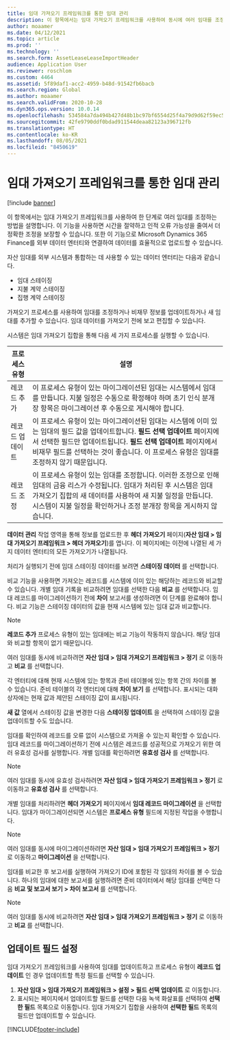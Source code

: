 ```yaml
---
title: 임대 가져오기 프레임워크를 통한 임대 관리
description: 이 항목에서는 임대 가져오기 프레임워크를 사용하여 동시에 여러 임대를 조정하는 방법을 설명합니다.
author: moaamer
ms.date: 04/12/2021
ms.topic: article
ms.prod: ''
ms.technology: ''
ms.search.form: AssetLeaseLeaseImportHeader
audience: Application User
ms.reviewer: roschlom
ms.custom: 4464
ms.assetid: 5f89daf1-acc2-4959-b48d-91542fb6bacb
ms.search.region: Global
ms.author: moaamer
ms.search.validFrom: 2020-10-28
ms.dyn365.ops.version: 10.0.14
ms.openlocfilehash: 534584a7da494b427d48b1bc97bf6554d25f4a79d9d62f59ec5f2afb65e67431
ms.sourcegitcommit: 42fe9790ddf0bdad911544deaa82123a396712fb
ms.translationtype: HT
ms.contentlocale: ko-KR
ms.lasthandoff: 08/05/2021
ms.locfileid: "8450619"
---
```

# <a name="manage-leases-through-the-lease-import-framework"></a>임대 가져오기 프레임워크를 통한 임대 관리

[!include [banner](../includes/banner.md)]

이 항목에서는 임대 가져오기 프레임워크를 사용하여 한 단계로 여러 임대를 조정하는 방법을 설명합니다. 이 기능을 사용하면 시간을 절약하고 인적 오류 가능성을 줄여서 더 정확한 조정을 보장할 수 있습니다. 또한 이 기능으로 Microsoft Dynamics 365 Finance를 외부 데이터 엔터티와 연결하여 데이터를 효율적으로 업로드할 수 있습니다.

자산 임대를 외부 시스템과 통합하는 데 사용할 수 있는 데이터 엔터티는 다음과 같습니다.

- 임대 스테이징
- 지불 계약 스테이징
- 집행 계약 스테이징

가져오기 프로세스를 사용하여 임대를 조정하거나 비재무 정보를 업데이트하거나 새 임대를 추가할 수 있습니다. 임대 데이터를 가져오기 전에 보고 편집할 수 있습니다.

시스템은 임대 가져오기 집합을 통해 다음 세 가지 프로세스를 실행할 수 있습니다.

| 프로세스 유형  | 설명 |
|---------------|-------------|
| 레코드 추가    | 이 프로세스 유형이 있는 마이그레이션된 임대는 시스템에서 임대를 만듭니다. 지불 일정은 수동으로 확정해야 하며 초기 인식 분개장 항목은 마이그레이션 후 수동으로 게시해야 합니다. |
| 레코드 업데이트 | 이 프로세스 유형이 있는 마이그레이션된 임대는 시스템에 이미 있는 임대의 필드 값을 업데이트합니다. **필드 선택 업데이트** 페이지에서 선택한 필드만 업데이트됩니다. **필드 선택 업데이트** 페이지에서 비재무 필드를 선택하는 것이 좋습니다. 이 프로세스 유형은 임대를 조정하지 않기 때문입니다. |
| 레코드 조정 | 이 프로세스 유형이 있는 임대를 조정합니다. 이러한 조정으로 인해 임대의 금융 리스가 수정됩니다. 임대가 처리된 후 시스템은 임대 가져오기 집합의 새 데이터를 사용하여 새 지불 일정을 만듭니다. 시스템이 지불 일정을 확인하거나 조정 분개장 항목을 게시하지 않습니다. |

**데이터 관리** 작업 영역을 통해 정보를 업로드한 후 **헤더 가져오기** 페이지(**자산 임대 \> 임대 가져오기 프레임워크 \> 헤더 가져오기**)를 엽니다. 이 페이지에는 이전에 나열된 세 가지 데이터 엔터티의 모든 가져오기가 나열됩니다.

처리가 실행되기 전에 임대 스테이징 데이터를 보려면 **스테이징 데이터** 를 선택합니다.

비교 기능을 사용하면 가져오는 레코드를 시스템에 이미 있는 해당하는 레코드와 비교할 수 있습니다. 개별 임대 기록을 비교하려면 임대를 선택한 다음 **비교** 를 선택합니다. 임대 레코드를 마이그레이션하기 전에 **차이** 보고서를 생성하려면 이 단계를 완료해야 합니다. 비교 기능은 스테이징 데이터의 값을 현재 시스템에 있는 임대 값과 비교합니다.

> [!NOTE]
> **레코드 추가** 프로세스 유형이 있는 임대에는 비교 기능이 작동하지 않습니다. 해당 임대와 비교할 항목이 없기 때문입니다.
>
> 여러 임대를 동시에 비교하려면 **자산 임대 \> 임대 가져오기 프레임워크 \> 정기** 로 이동하고 **비교** 를 선택합니다.

각 엔터티에 대해 현재 시스템에 있는 항목과 준비 테이블에 있는 항목 간의 차이를 볼 수 있습니다. 준비 테이블의 각 엔터티에 대해 **차이 보기** 를 선택합니다. 표시되는 대화 상자에는 현재 값과 제안된 스테이징 값이 표시됩니다.

**새 값** 열에서 스테이징 값을 변경한 다음 **스테이징 업데이트** 을 선택하여 스테이징 값을 업데이트할 수도 있습니다.

임대를 확인하여 레코드를 오류 없이 시스템으로 가져올 수 있는지 확인할 수 있습니다. 임대 레코드를 마이그레이션하기 전에 시스템은 레코드를 성공적으로 가져오기 위한 여러 유효성 검사를 실행합니다. 개별 임대를 확인하려면 **유효성 검사** 를 선택합니다.

> [!NOTE]
> 여러 임대를 동시에 유효성 검사하려면 **자산 임대 \> 임대 가져오기 프레임워크 \> 정기** 로 이동하고 **유효성 검사** 를 선택합니다.

개별 임대를 처리하려면 **헤더 가져오기** 페이지에서 **임대 레코드 마이그레이션** 을 선택합니다. 임대가 마이그레이션되면 시스템은 **프로세스 유형** 필드에 지정된 작업을 수행합니다.

> [!NOTE]
> 여러 임대를 동시에 마이그레이션하려면 **자산 임대 \> 임대 가져오기 프레임워크 \> 정기** 로 이동하고 **마이그레이션** 을 선택합니다.

임대를 비교한 후 보고서를 실행하여 가져오기 ID에 포함된 각 임대의 차이를 볼 수 있습니다. 하나의 임대에 대한 보고서를 실행하려면 준비 데이터에서 해당 임대를 선택한 다음 **비교 및 보고서 보기 \> 차이 보고서** 를 선택합니다.

> [!NOTE]
> 여러 임대를 동시에 비교하려면 **자산 임대 \> 임대 가져오기 프레임워크 \> 정기** 로 이동하고 **비교** 를 선택합니다. 

## <a name="set-up-update-fields"></a>업데이트 필드 설정

임대 가져오기 프레임워크를 사용하여 임대를 업데이트하고 프로세스 유형이 **레코드 업데이트** 인 경우 업데이트할 특정 필드를 선택할 수 있습니다.

1. **자산 임대 \> 임대 가져오기 프레임워크 \> 설정 \> 필드 선택 업데이트** 로 이동합니다.
2. 표시되는 페이지에서 업데이트할 필드를 선택한 다음 녹색 화살표를 선택하여 **선택한 필드** 목록으로 이동합니다. 임대 가져오기 집합을 사용하여 **선택한 필드** 목록의 필드만 업데이트할 수 있습니다.


[!INCLUDE[footer-include](../../includes/footer-banner.md)]

